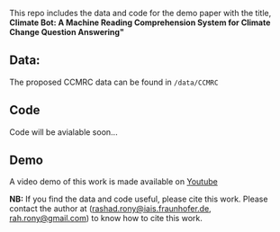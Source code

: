 This repo includes the data and code for the demo paper with the title, **Climate Bot: A Machine Reading Comprehension System for Climate Change Question Answering"**

## Data:
The proposed CCMRC data can be found in ```/data/CCMRC```

## Code
Code will be avialable soon...

## Demo
A video demo of this work is made available on [Youtube](https://youtu.be/DdRh6P4sgQw)

**NB:** If you find the data and code useful, please cite this work. Please contact the author at (rashad.rony@iais.fraunhofer.de, rah.rony@gmail.com) to know how to cite this work.